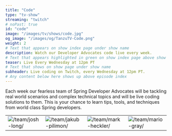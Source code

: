 ```yaml
---
title: "Code"
type: "tv-show"
streaming: "twitch"
# noPast: true
id: "code"
image: "/images/tv/shows/code.jpg"
og_image: "/images/og/TanzuTV-Code.png"
weight: 2
# Text that appears on show index page under show name
description: Watch our Developer Advocates code live every week.
# Text that appears highlighted in green on show index page above show name
teaser: Live Every Wednesday at 12pm PT
# Text that shows on show page under show name
subheader: Live coding on Twitch, every Wednesday at 12pm PT.
# Any content below here shows up above episode index
---
```


Each week our fearless team of Spring Developer Advocates will be tackling real world scenarios and complex technical topics and will be live coding solutions to them. This is your chance to learn tips, tools, and techniques from world class Spring developers.

| | | | |
| --- | --- | --- | --- |
| ![/team/josh-long/](/images/team/advocates/joshlong.jpg) | ![/team/jakub-pilimon/](/images/team/advocates/jakub.jpg) | ![/team/mark-heckler/](/images/team/advocates/mheckler.jpg) | ![/team/mario-gray/](/images/team/advocates/mgray.png) |
